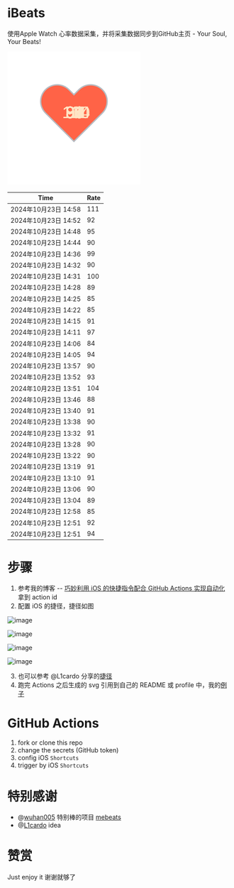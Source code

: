 # iBeats
使用Apple Watch 心率数据采集，并将采集数据同步到GitHub主页 - Your Soul, Your Beats!

![](./files/heart.svg)

<!--START_SECTION:my_heart_rate-->
| Time | Rate | 
 | ---- | ---- | 
| 2024年10月23日 14:58 | 111 |
| 2024年10月23日 14:52 | 92 |
| 2024年10月23日 14:48 | 95 |
| 2024年10月23日 14:44 | 90 |
| 2024年10月23日 14:36 | 99 |
| 2024年10月23日 14:32 | 90 |
| 2024年10月23日 14:31 | 100 |
| 2024年10月23日 14:28 | 89 |
| 2024年10月23日 14:25 | 85 |
| 2024年10月23日 14:22 | 85 |
| 2024年10月23日 14:15 | 91 |
| 2024年10月23日 14:11 | 97 |
| 2024年10月23日 14:06 | 84 |
| 2024年10月23日 14:05 | 94 |
| 2024年10月23日 13:57 | 90 |
| 2024年10月23日 13:52 | 93 |
| 2024年10月23日 13:51 | 104 |
| 2024年10月23日 13:46 | 88 |
| 2024年10月23日 13:40 | 91 |
| 2024年10月23日 13:38 | 90 |
| 2024年10月23日 13:32 | 91 |
| 2024年10月23日 13:28 | 90 |
| 2024年10月23日 13:22 | 90 |
| 2024年10月23日 13:19 | 91 |
| 2024年10月23日 13:10 | 91 |
| 2024年10月23日 13:06 | 90 |
| 2024年10月23日 13:04 | 89 |
| 2024年10月23日 12:58 | 85 |
| 2024年10月23日 12:51 | 92 |
| 2024年10月23日 12:51 | 94 |

<!--END_SECTION:my_heart_rate-->

# 步骤
1. 参考我的博客 -- [巧妙利用 iOS 的快捷指令配合 GitHub Actions 实现自动化](https://github.com/yihong0618/gitblog/issues/198) 拿到 action id
2. 配置 iOS 的捷径，捷径如图

![image](https://user-images.githubusercontent.com/15976103/122154218-0db0b480-ce97-11eb-93bb-5aec07c558dc.png)

![image](https://user-images.githubusercontent.com/15976103/122154236-186b4980-ce97-11eb-8e4b-70551a0391ae.png)

![image](https://user-images.githubusercontent.com/15976103/122154268-2d47dd00-ce97-11eb-902e-3acf292265a9.png)

![image](https://user-images.githubusercontent.com/15976103/122174055-fa144680-ceb4-11eb-9be2-3eb83cd516f7.png)

3. 也可以参考 @L1cardo 分享的[捷径](https://www.icloud.com/shortcuts/6ab6047b459c41ad822ad6b94b1c03d4)
4. 跑完 Actions 之后生成的 svg 引用到自己的 README 或 profile 中，我的[例子](https://github.com/yihong0618) 

# GitHub Actions

1. fork or clone this repo
2. change the secrets (GitHub token)
3. config iOS `Shortcuts` 
4. trigger by iOS `Shortcuts`

# 特别感谢
- @[wuhan005](https://github.com/wuhan005) 特别棒的项目 [mebeats](https://github.com/wuhan005/mebeats)
- @[L1cardo](https://github.com/L1cardo) idea

# 赞赏
Just enjoy it
谢谢就够了
